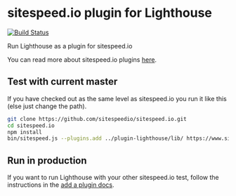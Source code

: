# sitespeed.io plugin for Lighthouse
[![Build Status](https://travis-ci.org/siteriaitaliana/plugin-lighthouse.svg?branch=master)](https://travis-ci.org/siteriaitaliana/plugin-lighthouse)

Run Lighthouse as a plugin for sitespeed.io

You can read more about sitespeed.io plugins [here](https://www.sitespeed.io/documentation/sitespeed.io/plugins/).

## Test with current master

If you have checked out as the same level as sitespeed.io you run it like this (else just change the path).

```bash
git clone https://github.com/sitespeedio/sitespeed.io.git
cd sitespeed.io
npm install
bin/sitespeed.js --plugins.add ../plugin-lighthouse/lib/ https://www.sitespeed.io/ -n 1
```

## Run in production
If you want to run Lighthouse with your other sitespeed.io test, follow the instructions in the [add a plugin docs](https://www.sitespeed.io/documentation/sitespeed.io/plugins/#add-a-plugin).
